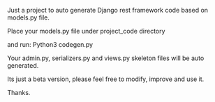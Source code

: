 Just a project to auto generate Django rest framework code based on models.py file.

Place your models.py file under project_code directory

and run: Python3 codegen.py

Your admin.py, serializers.py and views.py skeleton files will be auto generated.

Its just a beta version, please feel free to modify, improve and use it.

Thanks.





